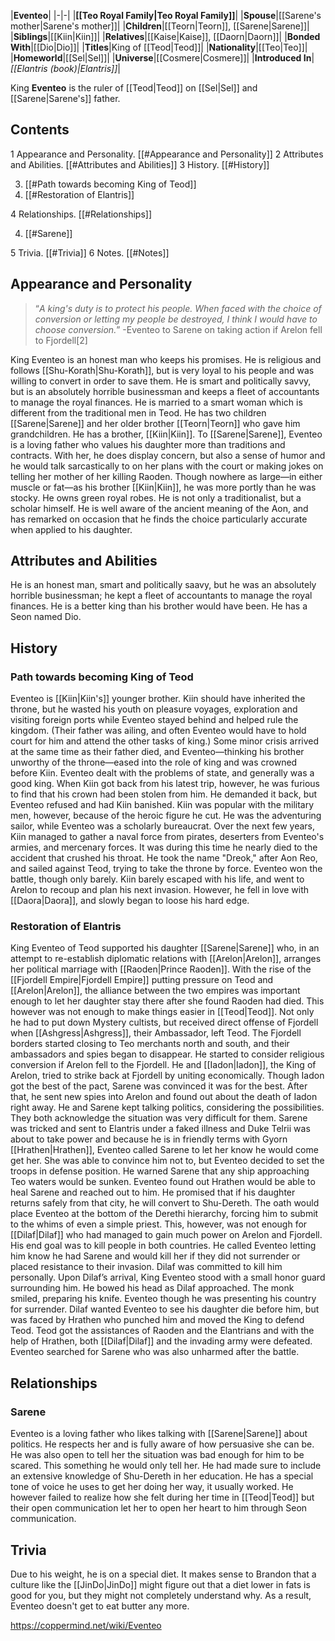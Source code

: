 |**Eventeo**|
|-|-|
|**[[Teo Royal Family\|Teo Royal Family]]**|
|**Spouse**|[[Sarene's mother\|Sarene's mother]]|
|**Children**|[[Teorn\|Teorn]], [[Sarene\|Sarene]]|
|**Siblings**|[[Kiin\|Kiin]]|
|**Relatives**|[[Kaise\|Kaise]], [[Daorn\|Daorn]]|
|**Bonded With**|[[Dio\|Dio]]|
|**Titles**|King of [[Teod\|Teod]]|
|**Nationality**|[[Teo\|Teo]]|
|**Homeworld**|[[Sel\|Sel]]|
|**Universe**|[[Cosmere\|Cosmere]]|
|**Introduced In**|*[[Elantris (book)\|Elantris]]*|

King **Eventeo** is the ruler of [[Teod\|Teod]] on [[Sel\|Sel]] and [[Sarene\|Sarene's]] father.

## Contents

1 Appearance and Personality. [[#Appearance and Personality]] 
2 Attributes and Abilities. [[#Attributes and Abilities]] 
3 History. [[#History]] 

3. [[#Path towards becoming King of Teod]] 
3. [[#Restoration of Elantris]] 


4 Relationships. [[#Relationships]] 

4. [[#Sarene]] 


5 Trivia. [[#Trivia]] 
6 Notes. [[#Notes]] 


## Appearance and Personality
>“*A king's duty is to protect his people. When faced with the choice of conversion or letting my people be destroyed, I think I would have to choose conversion.*”
\-Eventeo to Sarene on taking action if Arelon fell to Fjordell[2]


King Eventeo is an honest man who keeps his promises. He is religious and follows [[Shu-Korath\|Shu-Korath]], but is very loyal to his people and was willing to convert in order to save them.
He is smart and politically savvy, but is an absolutely horrible businessman and keeps a fleet of accountants to manage the royal finances.
He is married to a smart woman which is different from the traditional men in Teod. He has two children [[Sarene\|Sarene]] and her older brother [[Teorn\|Teorn]] who gave him grandchildren. He has a brother, [[Kiin\|Kiin]].
To [[Sarene\|Sarene]], Eventeo is a loving father who values his daughter more than traditions and contracts. With her, he does display concern, but also a sense of humor and he would talk sarcastically to on her plans with the court or making jokes on telling her mother of her killing Raoden.
Though nowhere as large—in either muscle or fat—as his brother [[Kiin\|Kiin]], he was more portly than he was stocky. He owns green royal robes.
He is not only a traditionalist, but a scholar himself. He is well aware of the ancient meaning of the Aon, and has remarked on occasion that he finds the choice particularly accurate when applied to his daughter.

## Attributes and Abilities
He is an honest man, smart and politically saavy, but he was an absolutely horrible businessman; he kept a fleet of accountants to manage the royal finances. He is a better king than his brother would have been. He has a Seon named Dio.

## History
### Path towards becoming King of Teod
Eventeo is [[Kiin\|Kiin's]] younger brother. Kiin should have inherited the throne, but he wasted his youth on pleasure voyages, exploration and visiting foreign ports while Eventeo stayed behind and helped rule the kingdom. (Their father was ailing, and often Eventeo would have to hold court for him and attend the other tasks of king.)
Some minor crisis arrived at the same time as their father died, and Eventeo—thinking his brother unworthy of the throne—eased into the role of king and was crowned before Kiin. Eventeo dealt with the problems of state, and generally was a good king. When Kiin got back from his latest trip, however, he was furious to find that his crown had been stolen from him. He demanded it back, but Eventeo refused and had Kiin banished.
Kiin was popular with the military men, however, because of the heroic figure he cut. He was the adventuring sailor, while Eventeo was a scholarly bureaucrat. Over the next few years, Kiin managed to gather a naval force from pirates, deserters from Eventeo's armies, and mercenary forces. It was during this time he nearly died to the accident that crushed his throat. He took the name "Dreok," after Aon Reo, and sailed against Teod, trying to take the throne by force.
Eventeo won the battle, though only barely. Kiin barely escaped with his life, and went to Arelon to recoup and plan his next invasion. However, he fell in love with [[Daora\|Daora]], and slowly began to loose his hard edge.

### Restoration of Elantris
King Eventeo of Teod supported his daughter [[Sarene\|Sarene]] who, in an attempt to re-establish diplomatic relations with [[Arelon\|Arelon]], arranges her political marriage with [[Raoden\|Prince Raoden]].
With the rise of the [[Fjordell Empire\|Fjordell Empire]] putting pressure on Teod and [[Arelon\|Arelon]], the alliance between the two empires was important enough to let her daughter stay there after she found Raoden had died.
This however was not enough to make things easier in [[Teod\|Teod]]. Not only he had to put down Mystery cultists, but received direct offense of Fjordell when [[Ashgress\|Ashgress]], their Ambassador, left Teod. The Fjordell borders started closing to Teo merchants north and south, and their ambassadors and spies began to disappear. He started to consider religious conversion if Arelon fell to the Fjordell.
He and [[Iadon\|Iadon]], the King of Arelon, tried to strike back at Fjordell by uniting economically. Though Iadon got the best of the pact, Sarene was convinced it was for the best. After that, he sent new spies into Arelon and found out about the death of Iadon right away. He and Sarene kept talking politics, considering the possibilities. They both acknowledge the situation was very difficult for them.
Sarene was tricked and sent to Elantris under a faked illness and Duke Telrii was about to take power and because he is in friendly terms with Gyorn [[Hrathen\|Hrathen]], Eventeo called Sarene to let her know he would come get her. She was able to convince him not to, but Eventeo decided to set the troops in defense position. He warned Sarene that any ship approaching Teo waters would be sunken.
Eventeo found out Hrathen would be able to heal Sarene and reached out to him. He promised that if his daughter returns safely from that city, he will convert to Shu-Dereth. The oath would place Eventeo at the bottom of the Derethi hierarchy, forcing him to submit to the whims of even a simple priest.
This, however, was not enough for [[Dilaf\|Dilaf]] who had managed to gain much power on Arelon and Fjordell. His end goal was to kill people in both countries. He called Eventeo letting him know he had Sarene and would kill her if they did not surrender or placed resistance to their invasion. Dilaf was committed to kill him personally.
Upon Dilaf’s arrival, King Eventeo stood with a small honor guard surrounding him. He bowed his head as Dilaf approached. The monk smiled, preparing his knife. Eventeo though he was presenting his country for surrender. Dilaf wanted Eventeo to see his daughter die before him, but was faced by Hrathen who punched him and moved the King to defend Teod.
Teod got the assistances of Raoden and the Elantrians and with the help of Hrathen, both [[Dilaf\|Dilaf]] and the invading army were defeated. Eventeo searched for Sarene who was also unharmed after the battle.

## Relationships
### Sarene
Eventeo is a loving father who likes talking with [[Sarene\|Sarene]] about politics. He respects her and is fully aware of how persuasive she can be. He was also open to tell her the situation was bad enough for him to be scared. This something he would only tell her.
He had made sure to include an extensive knowledge of Shu-Dereth in her education.
He has a special tone of voice he uses to get her doing her way, it usually worked. He however failed to realize how she felt during her time in [[Teod\|Teod]] but their open communication let her to open her heart to him through Seon communication.

## Trivia
Due to his weight, he is on a special diet.
It makes sense to Brandon that a culture like the [[JinDo\|JinDo]] might figure out that a diet lower in fats is good for you, but they might not completely understand why. As a result, Eventeo doesn't get to eat butter any more.


https://coppermind.net/wiki/Eventeo